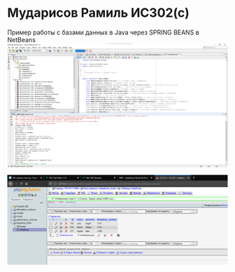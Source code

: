 # Мударисов Рамиль ИС302(с)
Пример работы с базами данных в Java через SPRING BEANS в NetBeans
![screenshot](screenshot1.png)

![screenshot](screenshot2.png)

